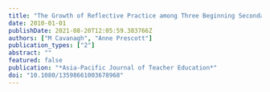 ```yaml
---
title: "The Growth of Reflective Practice among Three Beginning Secondary Mathematics Teachers"
date: 2010-01-01
publishDate: 2021-08-20T12:05:59.383766Z
authors: ["M Cavanagh", "Anne Prescott"]
publication_types: ["2"]
abstract: ""
featured: false
publication: "*Asia-Pacific Journal of Teacher Education*"
doi: "10.1080/13598661003678968"
---
```



